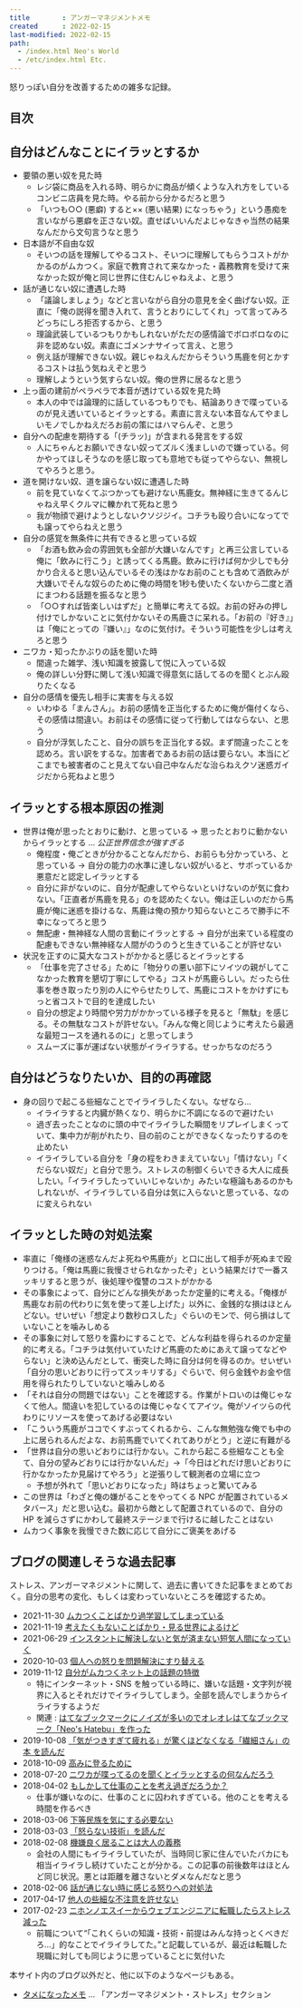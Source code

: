 ```yaml
---
title        : アンガーマネジメントメモ
created      : 2022-02-15
last-modified: 2022-02-15
path:
  - /index.html Neo's World
  - /etc/index.html Etc.
---
```


怒りっぽい自分を改善するための雑多な記録。


## 目次


## 自分はどんなことにイラッとするか

- 要領の悪い奴を見た時
  - レジ袋に商品を入れる時、明らかに商品が傾くような入れ方をしているコンビニ店員を見た時。やる前から分かるだろと思う
  - 「いつも○○ (悪癖) すると×× (悪い結果) になっちゃう」という愚痴を言いながら悪癖を正さない奴。直せばいいんだよじゃなきゃ当然の結果なんだから文句言うなと思う
- 日本語が不自由な奴
  - そいつの話を理解してやるコスト、そいつに理解してもらうコストがかかるのがムカつく。家庭で教育されて来なかった・義務教育を受けて来なかった奴が俺と同じ世界に住むんじゃねえよ、と思う
- 話が通じない奴に遭遇した時
  - 「議論しましょう」などと言いながら自分の意見を全く曲げない奴。正直に「俺の説得を聞き入れて、言うとおりにしてくれ」って言ってみろどっちにしろ拒否するから、と思う
  - 理論武装しているつもりかもしれないがただの感情論でボロボロなのに非を認めない奴。素直にゴメンナサイって言え、と思う
  - 例え話が理解できない奴。親じゃねえんだからそういう馬鹿を何とかするコストは払う気ねえぞと思う
  - 理解しようという気すらない奴。俺の世界に居るなと思う
- 上っ面の建前がペラペラで本音が透けている奴を見た時
  - 本人の中では論理的に話しているつもりでも、結論ありきで喋っているのが見え透いているとイラッとする。素直に言えない本音なんてやましいモノでしかねえだろお前の策にはハマらんぞ、と思う
- 自分への配慮を期待する「(チラッ)」が含まれる発言をする奴
  - 人にちゃんとお願いできない奴ってズルく浅ましいので嫌っている。何かやってほしそうなのを感じ取っても意地でも従ってやらない、無視してやろうと思う。
- 道を開けない奴、道を譲らない奴に遭遇した時
  - 前を見ていなくてぶつかっても避けない馬鹿女。無神経に生きてるんじゃねえ早くクルマに轢かれて死ねと思う
  - 我が物顔で避けようとしないクソジジイ。コチラも殴り合いになってでも譲ってやらねえと思う
- 自分の感覚を無条件に共有できると思っている奴
  - 「お酒も飲み会の雰囲気も全部が大嫌いなんです」と再三公言している俺に「飲みに行こう」と誘ってくる馬鹿。飲みに行けば何か少しでも分かり合えると思い込んでいるその浅はかなお前のことも含めて酒飲みが大嫌いでそんな奴らのために俺の時間を1秒も使いたくないから二度と酒にまつわる話題を振るなと思う
  - 「○○すれば皆楽しいはずだ」と簡単に考えてる奴。お前の好みの押し付けでしかないことに気付かないその馬鹿さに呆れる。「お前の『好き』」は「俺にとっての『嫌い』」なのに気付け。そういう可能性を少しは考えろと思う
- ニワカ・知ったかぶりの話を聞いた時
  - 間違った雑学、浅い知識を披露して悦に入っている奴
  - 俺の詳しい分野に関して浅い知識で得意気に話してるのを聞くとぶん殴りたくなる
- 自分の感情を優先し相手に実害を与える奴
  - いわゆる「まんさん」。お前の感情を正当化するために俺が傷付くなら、その感情は間違い。お前はその感情に従って行動してはならない、と思う
  - 自分が浮気したこと、自分の誤ちを正当化する奴。まず間違ったことを認めろ。言い訳をするな。加害者であるお前の話は要らない。本当にどこまでも被害者のこと見えてない自己中なんだな治らねえクソ迷惑ガイジだから死ねよと思う


## イラッとする根本原因の推測

- 世界は俺が思ったとおりに動け、と思っている → 思ったとおりに動かないからイラッとする … _公正世界信念が強すぎる_
  - 俺程度・俺ごときが分かることなんだから、お前らも分かっていろ、と思っている → 自分の能力の水準に達しない奴がいると、サボっているか悪意だと認定しイラッとする
  - 自分に非がないのに、自分が配慮してやらないといけないのが気に食わない。「正直者が馬鹿を見る」のを認めたくない。俺は正しいのだから馬鹿が俺に迷惑を掛けるな、馬鹿は俺の預かり知らないところで勝手に不幸になってろと思う
  - 無配慮・無神経な人間の言動にイラッとする → 自分が出来ている程度の配慮もできない無神経な人間がのうのうと生きていることが許せない
- 状況を正すのに莫大なコストがかかると感じるとイラッとする
  - 「仕事を完了させる」ために「物分りの悪い部下にソイツの親がしてこなかった教育を懇切丁寧にしてやる」コストが馬鹿らしい。だったら仕事を巻き取ったり別の人にやらせたりして、馬鹿にコストをかけずにもっと省コストで目的を達成したい
  - 自分の想定より時間や労力がかかっている様子を見ると「無駄」を感じる。その無駄なコストが許せない。「みんな俺と同じように考えたら最適な最短コースを通れるのに」と思ってしまう
  - スムーズに事が運ばない状態がイライラする。せっかちなのだろう


## 自分はどうなりたいか、目的の再確認

- 身の回りで起こる些細なことでイライラしたくない。なぜなら…
  - イライラすると内臓が熱くなり、明らかに不調になるので避けたい
  - 過ぎ去ったことなのに頭の中でイライラした瞬間をリプレイしまくっていて、集中力が削がれたり、目の前のことができなくなったりするのを止めたい
  - イライラしている自分を「身の程をわきまえていない」「情けない」「くだらない奴だ」と自分で思う。ストレスの制御くらいできる大人に成長したい。「イライラしたっていいじゃないか」みたいな極論もあるのかもしれないが、イライラしている自分は気に入らないと思っている、なのに変えられない


## イラッとした時の対処法案

- 率直に「俺様の迷惑なんだよ死ねや馬鹿が」と口に出して相手が死ぬまで殴りつける。「俺は馬鹿に我慢させられなかったぞ」という結果だけで一番スッキリすると思うが、後処理や復讐のコストがかかる
- その事象によって、自分にどんな損失があったか定量的に考える。「俺様が馬鹿なお前の代わりに気を使って差し上げた」以外に、金銭的な損はほとんどない。せいぜい「想定より数秒ロスした」ぐらいのモンで、何ら損はしていないことを噛みしめる
- その事象に対して怒りを露わにすることで、どんな利益を得られるのか定量的に考える。「コチラは気付いていたけど馬鹿のためにあえて譲ってなどやらない」と決め込んだとして、衝突した時に自分は何を得るのか。せいぜい「自分の思いどおりに行ってスッキリする」ぐらいで、何ら金銭やお金や信用を得られたりしていないと噛みしめる
- 「それは自分の問題ではない」ことを確認する。作業がトロいのは俺じゃなくて他人。間違いを犯しているのは俺じゃなくてアイツ。俺がソイツらの代わりにリソースを使ってあげる必要はない
- 「こういう馬鹿がココでくすぶってくれるから、こんな無勉強な俺でも中の上に居られるんだよな、お前馬鹿でいてくれてありがとう」と逆に有難がる
- 「世界は自分の思いどおりには行かない。これから起こる些細なことも全て、自分の望みどおりには行かないんだ」→「今日はどれだけ思いどおりに行かなかったか見届けてやろう」と逆張りして観測者の立場に立つ
  - 予想が外れて「思いどおりになった」時はちょっと驚いてみる
- この世界は「わざと俺の嫌がることをやってくる NPC が配置されているメタバース」だと思い込む。最初から敵として配置されているので、自分の HP を減らさずにかわして最終ステージまで行けるに越したことはない
- ムカつく事象を我慢できた数に応じて自分にご褒美をあげる


## ブログの関連しそうな過去記事

ストレス、アンガーマネジメントに関して、過去に書いてきた記事をまとめておく。自分の思考の変化、もしくは変わっていないところを確認するため。

- 2021-11-30 [ムカつくことばかり過学習してしまっている](/blog/2021/11/30-01.html)
- 2021-11-19 [考えたくもないことばかり・見る世界によるけど](/blog/2021/11/19-01.html)
- 2021-06-29 [インスタントに解決しないと気が済まない短気人間になっていく](/blog/2021/06/29-01.html)
- 2020-10-03 [個人への怒りを問題解決にすり替える](/blog/2020/10/03-01.html)
- 2019-11-12 [自分がムカつくネット上の話題の特徴](/blog/2019/11/12-01.html)
  - 特にインターネット・SNS を触っている時に、嫌いな話題・文字列が視界に入るとそれだけでイライラしてしまう。全部を読んでしまうからイライラするようだ
  - 関連 : [はてなブックマークにノイズが多いのでオレオレはてなブックマーク「Neo's Hatebu」を作った](/blog/2018/11/17-02.html)
- 2019-10-08 [「気がつきすぎて疲れる」が驚くほどなくなる「繊細さん」の本 を読んだ](/blog/2019/10/08-01.html)
- 2018-10-09 [高みに登るために](/blog/2018/10/09-01.html)
- 2018-07-20 [ニワカが喋ってるのを聞くとイラッとするの何なんだろう](/blog/2018/07/20-02.html)
- 2018-04-02 [もしかして仕事のことを考え過ぎだろうか？](/blog/2018/04/02-01.html)
  - 仕事が嫌いなのに、仕事のことに囚われすぎている。他のことを考える時間を作るべき
- 2018-03-06 [下等民族を気にする必要ない](/blog/2018/03/06-01.html)
- 2018-03-03 [「怒らない技術」を読んだ](/blog/2018/03/03-01.html)
- 2018-02-08 [機嫌良く居ることは大人の義務](/blog/2018/02/08-01.html)
  - 会社の人間にもイライラしていたが、当時同じ家に住んでいたバカにも相当イライラし続けていたことが分かる。この記事の前後数年はほとんど同じ状況。悪とは距離を離さないとダメなんだなと思う
- 2018-02-06 [話が通じない時に感じる怒りへの対処法](/blog/2018/02/06-01.html)
- 2017-04-17 [他人の些細な不注意を許せない](/blog/2017/04/17-01.html)
- 2017-02-23 [ニホンノエスイーからウェブエンジニアに転職したらストレス減った](/blog/2017/02/23-01.html)
  - 前職について<q>「これくらいの知識・技術・前提はみんな持っとくべきだろ…」的なことでイライラしてた。</q>と記載しているが、最近は転職した現職に対しても同じように思っていることに気付いた

本サイト内のブログ以外だと、他に以下のようなページもある。

- [タメになったメモ](./memo-impressed.html) … 「アンガーマネジメント・ストレス」セクション
